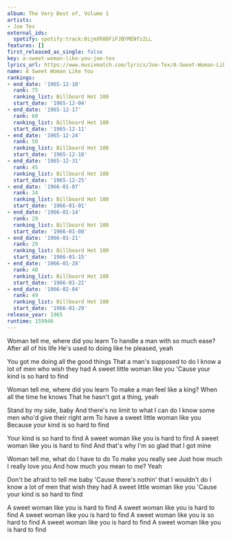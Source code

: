 ```yaml
---
album: The Very Best of, Volume 1
artists:
- Joe Tex
external_ids:
  spotify: spotify:track:0ijmXR80FiFJBYMENfz2LL
features: []
first_released_as_single: false
key: a-sweet-woman-like-you-joe-tex
lyrics_url: https://www.musixmatch.com/lyrics/Joe-Tex/A-Sweet-Woman-Like-You
name: A Sweet Woman Like You
rankings:
- end_date: '1965-12-10'
  rank: 75
  ranking_list: Billboard Hot 100
  start_date: '1965-12-04'
- end_date: '1965-12-17'
  rank: 60
  ranking_list: Billboard Hot 100
  start_date: '1965-12-11'
- end_date: '1965-12-24'
  rank: 50
  ranking_list: Billboard Hot 100
  start_date: '1965-12-18'
- end_date: '1965-12-31'
  rank: 45
  ranking_list: Billboard Hot 100
  start_date: '1965-12-25'
- end_date: '1966-01-07'
  rank: 34
  ranking_list: Billboard Hot 100
  start_date: '1966-01-01'
- end_date: '1966-01-14'
  rank: 29
  ranking_list: Billboard Hot 100
  start_date: '1966-01-08'
- end_date: '1966-01-21'
  rank: 29
  ranking_list: Billboard Hot 100
  start_date: '1966-01-15'
- end_date: '1966-01-28'
  rank: 40
  ranking_list: Billboard Hot 100
  start_date: '1966-01-22'
- end_date: '1966-02-04'
  rank: 49
  ranking_list: Billboard Hot 100
  start_date: '1966-01-29'
release_year: 1965
runtime: 159946
---
```

Woman tell me, where did you learn
To handle a man with so much ease?
After all of his life
He's used to doing like he pleased, yeah

You got me doing all the good things
That a man's supposed to do
I know a lot of men who wish they had
A sweet little woman like you
'Cause your kind is so hard to find

Woman tell me, where did you learn
To make a man feel like a king?
When all the time he knows
That he hasn't got a thing, yeah

Stand by my side, baby
And there's no limit to what I can do
I know some men who'd give their right arm
To have a sweet little woman like you
Because your kind is so hard to find

Your kind is so hard to find
A sweet woman like you is hard to find
A sweet woman like you is hard to find
And that's why I'm so glad that I got mine

Woman tell me, what do I have to do
To make you really see
Just how much I really love you
And how much you mean to me? Yeah

Don't be afraid to tell me baby
'Cause there's nothin' that I wouldn't do
I know a lot of men that wish they had
A sweet little woman like you
'Cause your kind is so hard to find

A sweet woman like you is hard to find
A sweet woman like you is hard to find
A sweet woman like you is hard to find
A sweet woman like you is so hard to find
A sweet woman like you is hard to find
A sweet woman like you is hard to find
